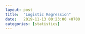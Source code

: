 ```yaml
---
layout: post
title:  "Logistic Regression"
date:   2019-11-13 00:23:00 +0700
categories: [statistics]
---
```


